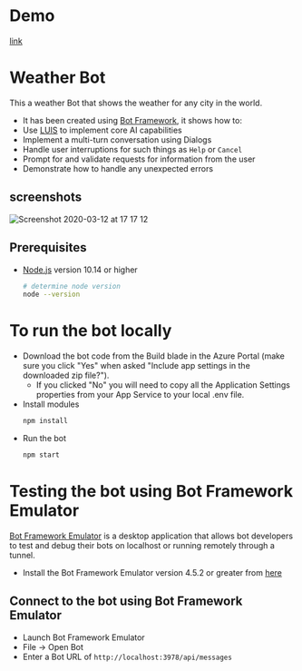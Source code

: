 # Demo
[link](https://webchat.botframework.com/embed/didah/gemini?b=didah&s=Xa1OncAYinE._zg9HuSkUAYCVCnc6yxlPmjNihvzEKNGcDU1e9UXen4&username=You)

# Weather Bot
This a weather Bot that shows the weather for any city in the world.

- It has been created using [Bot Framework](https://dev.botframework.com), it shows how to:
- Use [LUIS](https://www.luis.ai) to implement core AI capabilities
- Implement a multi-turn conversation using Dialogs
- Handle user interruptions for such things as `Help` or `Cancel`
- Prompt for and validate requests for information from the user
- Demonstrate how to handle any unexpected errors

## screenshots
![Screenshot 2020-03-12 at 17 17 12](https://user-images.githubusercontent.com/25657649/76530822-581dd700-6485-11ea-8db3-58b0efffe14f.png)


## Prerequisites
- [Node.js](https://nodejs.org) version 10.14 or higher
    ```bash
    # determine node version
    node --version
    ```
# To run the bot locally
- Download the bot code from the Build blade in the Azure Portal (make sure you click "Yes" when asked "Include app settings in the downloaded zip file?").
    - If you clicked "No" you will need to copy all the Application Settings properties from your App Service to your local .env file.
- Install modules
    ```bash
    npm install
    ```
- Run the bot
    ```bash
    npm start
    ```

# Testing the bot using Bot Framework Emulator
[Bot Framework Emulator](https://github.com/microsoft/botframework-emulator) is a desktop application that allows bot developers to test and debug their bots on localhost or running remotely through a tunnel.

- Install the Bot Framework Emulator version 4.5.2 or greater from [here](https://github.com/Microsoft/BotFramework-Emulator/releases)

## Connect to the bot using Bot Framework Emulator
- Launch Bot Framework Emulator
- File -> Open Bot
- Enter a Bot URL of `http://localhost:3978/api/messages`

